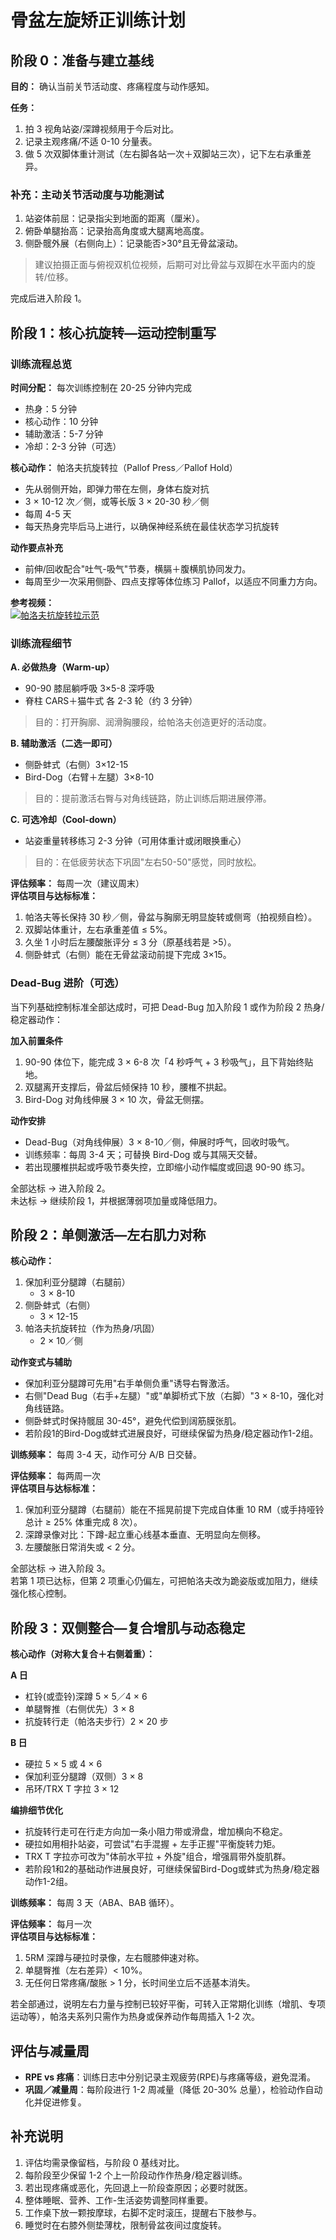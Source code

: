 # 骨盆左旋矫正训练计划

## 阶段 0：准备与建立基线

**目的：** 确认当前关节活动度、疼痛程度与动作感知。

**任务：**  
1. 拍 3 视角站姿/深蹲视频用于今后对比。
2. 记录主观疼痛/不适 0-10 分量表。
3. 做 5 次双脚体重计测试（左右脚各站一次＋双脚站三次），记下左右承重差异。

### 补充：主动关节活动度与功能测试  
1. 站姿体前屈：记录指尖到地面的距离（厘米）。  
2. 俯卧单腿抬高：记录抬高角度或大腿离地高度。  
3. 侧卧髋外展（右侧向上）：记录能否>30°且无骨盆滚动。  
> 建议拍摄正面与俯视双机位视频，后期可对比骨盆与双脚在水平面内的旋转/位移。

完成后进入阶段 1。

## 阶段 1：核心抗旋转—运动控制重写

### 训练流程总览
**时间分配：** 每次训练控制在 20-25 分钟内完成
* 热身：5 分钟
* 核心动作：10 分钟
* 辅助激活：5-7 分钟
* 冷却：2-3 分钟（可选）

**核心动作：** 帕洛夫抗旋转拉（Pallof Press／Pallof Hold）
* 先从弱侧开始，即弹力带在左侧，身体右旋对抗
* 3 × 10-12 次／侧，或等长版 3 × 20-30 秒／侧
* 每周 4-5 天
* 每天热身完毕后马上进行，以确保神经系统在最佳状态学习抗旋转

**动作要点补充**  
* 前伸/回收配合"吐气-吸气"节奏，横膈＋腹横肌协同发力。  
* 每周至少一次采用侧卧、四点支撑等体位练习 Pallof，以适应不同重力方向。  

**参考视频：**  
[![帕洛夫抗旋转拉示范](https://img.youtube.com/vi/axgv7H_VQOo/0.jpg)](https://www.youtube.com/watch?v=axgv7H_VQOo)

### 训练流程细节

**A. 必做热身（Warm-up）**  
* 90-90 膝屈躺呼吸 3×5-8 深呼吸
* 脊柱 CARS＋猫牛式 各 2-3 轮（约 3 分钟）
> 目的：打开胸廓、润滑胸腰段，给帕洛夫创造更好的活动度。

**B. 辅助激活（二选一即可）**  
* 侧卧蚌式（右侧）3×12-15
* Bird-Dog（右臂＋左腿）3×8-10  
> 目的：提前激活右臀与对角线链路，防止训练后期进展停滞。

**C. 可选冷却（Cool-down）**  
* 站姿重量转移练习 2-3 分钟（可用体重计或闭眼换重心）  
> 目的：在低疲劳状态下巩固"左右50-50"感觉，同时放松。

**评估频率：** 每周一次（建议周末）  
**评估项目与达标标准：**  
1. 帕洛夫等长保持 30 秒／侧，骨盆与胸廓无明显旋转或侧弯（拍视频自检）。
2. 双脚站体重计，左右承重差值 ≤ 5%。
3. 久坐 1 小时后左腰酸胀评分 ≤ 3 分（原基线若是 >5）。
4. 侧卧蚌式（右侧）能在无骨盆滚动前提下完成 3×15。

### Dead-Bug 进阶（可选）
当下列基础控制标准全部达成时，可把 Dead-Bug 加入阶段 1 或作为阶段 2 热身/稳定器动作：

**加入前置条件**  
1. 90-90 体位下，能完成 3 × 6-8 次「4 秒呼气 + 3 秒吸气」，且下背始终贴地。  
2. 双腿离开支撑后，骨盆后倾保持 10 秒，腰椎不拱起。  
3. Bird-Dog 对角线伸展 3 × 10 次，骨盆无侧摆。  

**动作安排**  
* Dead-Bug（对角线伸展）3 × 8-10／侧，伸展时呼气，回收时吸气。  
* 训练频率：每周 3-4 天；可替换 Bird-Dog 或与其隔天交替。  
* 若出现腰椎拱起或呼吸节奏失控，立即缩小动作幅度或回退 90-90 练习。  

全部达标 → 进入阶段 2。  
未达标 → 继续阶段 1，并根据薄弱项加量或降低阻力。

## 阶段 2：单侧激活—左右肌力对称

**核心动作：**
1. 保加利亚分腿蹲（右腿前）
   * 3 × 8-10
2. 侧卧蚌式（右侧）
   * 3 × 12-15
3. 帕洛夫抗旋转拉（作为热身/巩固）
   * 2 × 10／侧

**动作变式与辅助**  
* 保加利亚分腿蹲可先用"右手单侧负重"诱导右臀激活。  
* 右侧"Dead Bug（右手+左腿）"或"单脚桥式下放（右脚）"3 × 8-10，强化对角线链路。  
* 侧卧蚌式时保持髋屈 30-45°，避免代偿到阔筋膜张肌。  
* 若阶段1的Bird-Dog或蚌式进展良好，可继续保留为热身/稳定器动作1-2组。

**训练频率：** 每周 3-4 天，动作可分 A/B 日交替。

**评估频率：** 每两周一次  
**评估项目与达标标准：**
1. 保加利亚分腿蹲（右腿前）能在不摇晃前提下完成自体重 10 RM（或手持哑铃总计 ≥ 25% 体重完成 8 次）。
2. 深蹲录像对比：下蹲-起立重心线基本垂直、无明显向左侧移。
3. 左腰酸胀日常消失或 < 2 分。

全部达标 → 进入阶段 3。  
若第 1 项已达标，但第 2 项重心仍偏左，可把帕洛夫改为跪姿版或加阻力，继续强化核心控制。

## 阶段 3：双侧整合—复合增肌与动态稳定

**核心动作（对称大复合＋右侧着重）：**

**A 日**
* 杠铃(或壶铃)深蹲 5 × 5／4 × 6   
* 单腿臀推（右侧优先）3 × 8  
* 抗旋转行走（帕洛夫步行）2 × 20 步

**B 日**
* 硬拉 5 × 5 或 4 × 6  
* 保加利亚分腿蹲（双侧）3 × 8  
* 吊环/TRX T 字拉 3 × 12

**编排细节优化**  
* 抗旋转行走可在行走方向加一条小阻力带或滑盘，增加横向不稳定。  
* 硬拉如用相扑站姿，可尝试"右手混握 + 左手正握"平衡旋转力矩。  
* TRX T 字拉亦可改为"体前水平拉 + 外旋"组合，增强肩带外旋肌群。  
* 若阶段1和2的基础动作进展良好，可继续保留Bird-Dog或蚌式为热身/稳定器动作1-2组。

**训练频率：** 每周 3 天（ABA、BAB 循环）。

**评估频率：** 每月一次  
**评估项目与达标标准：**
1. 5RM 深蹲与硬拉时录像，左右髋膝伸速对称。
2. 单腿臀推（左右差异）< 10%。
3. 无任何日常疼痛/酸胀 > 1 分，长时间坐立后不适基本消失。

若全部通过，说明左右力量与控制已较好平衡，可转入正常期化训练（增肌、专项运动等），帕洛夫系列只需作为热身或保养动作每周插入 1-2 次。

## 评估与减量周  
* **RPE vs 疼痛**：训练日志中分别记录主观疲劳(RPE)与疼痛等级，避免混淆。  
* **巩固／减量周**：每阶段进行 1-2 周减量（降低 20-30% 总量），检验动作自动化并促进修复。  

## 补充说明
1. 评估均需录像留档，与阶段 0 基线对比。
2. 每阶段至少保留 1-2 个上一阶段动作作热身/稳定器训练。
3. 若出现疼痛或恶化，先回退上一阶段查原因；必要时就医。
4. 整体睡眠、营养、工作-生活姿势调整同样重要。
5. 工作桌下放一颗按摩球，右脚不定时滚压，提醒右下肢参与。  
6. 睡觉时在右膝外侧垫薄枕，限制骨盆夜间过度旋转。
